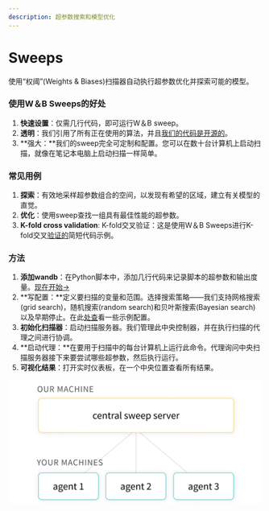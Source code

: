 ```yaml
---
description: 超参数搜索和模型优化
---
```


# Sweeps

使用“权阈”\(Weights & Biases\)扫描器自动执行超参数优化并探索可能的模型。

### **使用W＆B Sweeps的好处**

1. **快速设置**：仅需几行代码，即可运行W＆B sweep。
2.  **透明**：我们引用了所有正在使用的算法，并且[我们的代码是开源的](https://github.com/wandb/client/tree/master/wandb/sweeps)。
3. **强大：**我们的sweep完全可定制和配置。您可以在数十台计算机上启动扫描，就像在笔记本电脑上启动扫描一样简单。

### **常见用例**

1. **探索**：有效地采样超参数组合的空间，以发现有希望的区域，建立有关模型的直觉。
2. **优化**：使用sweep查找一组具有最佳性能的超参数。
3. **K-fold cross validation**: K-fold交叉验证：这是使用W＆B Sweeps进行K-fold交叉[验证的](https://github.com/wandb/examples/tree/master/examples/wandb-sweeps/sweeps-cross-validation)简短代码示例。

### **方法**

1.  **添加wandb**：在Python脚本中，添加几行代码来记录脚本的超参数和输出度量。[现在开始→](https://app.gitbook.com/@weights-and-biases/s/docs/~/drafts/-MKaPhwzNIegNuInaekR/sweeps/quickstart)
2.  **写配置：**定义要扫描的变量和范围。选择搜索策略——我们支持网格搜索\(grid search\)，随机搜索\(random search\)和贝叶斯搜索\(Bayesian search\)以及早期停止。在此[处查](https://github.com/wandb/examples/tree/master/examples/keras/keras-cnn-fashion)看一些示例配置。
3. **初始化扫描器**：启动扫描服务器。我们管理此中央控制器，并在执行扫描的代理之间进行协调。
4.  **启动代理：**在要用于扫描中的每台计算机上运行此命令。代理询问中央扫描服务器接下来要尝试哪些超参数，然后执行运行。
5. **可视化结果**：打开实时仪表板，在一个中央位置查看所有结果。

![](../.gitbook/assets/central-sweep-server-3%20%282%29%20%282%29.png)

